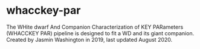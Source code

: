 # whacckey-par
The WHite dwarf And Companion Characterization of KEY PARameters (WHACCKEY PAR) pipeline is designed to fit a WD and its giant companion. Created by Jasmin Washington in 2019, last updated August 2020.
